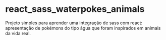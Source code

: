 # react_sass_waterpokes_animals
Projeto simples para aprender uma integração de sass com react: apresentação de pokémons do tipo água que foram inspirados em animais da vida real.
